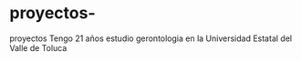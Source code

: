 # proyectos-
proyectos 
Tengo 21 años estudio gerontologia en la Universidad Estatal del Valle de Toluca 
